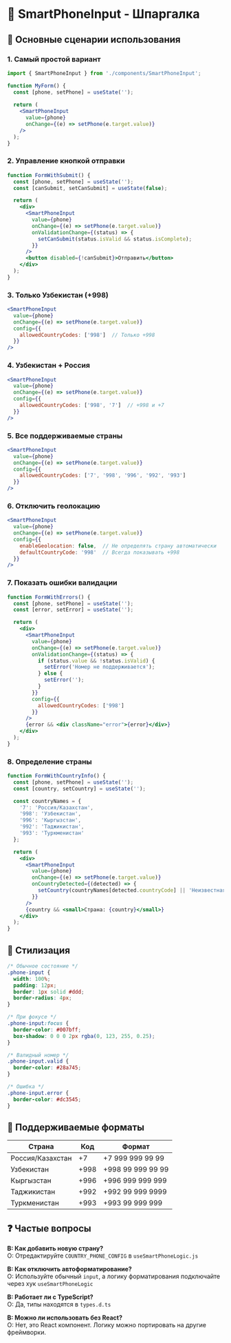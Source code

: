 # 📝 SmartPhoneInput - Шпаргалка

## 🚀 Основные сценарии использования

### 1. Самый простой вариант
```jsx
import { SmartPhoneInput } from './components/SmartPhoneInput';

function MyForm() {
  const [phone, setPhone] = useState('');
  
  return (
    <SmartPhoneInput
      value={phone}
      onChange={(e) => setPhone(e.target.value)}
    />
  );
}
```

### 2. Управление кнопкой отправки
```jsx
function FormWithSubmit() {
  const [phone, setPhone] = useState('');
  const [canSubmit, setCanSubmit] = useState(false);

  return (
    <div>
      <SmartPhoneInput
        value={phone}
        onChange={(e) => setPhone(e.target.value)}
        onValidationChange={(status) => {
          setCanSubmit(status.isValid && status.isComplete);
        }}
      />
      <button disabled={!canSubmit}>Отправить</button>
    </div>
  );
}
```

### 3. Только Узбекистан (+998)
```jsx
<SmartPhoneInput
  value={phone}
  onChange={(e) => setPhone(e.target.value)}
  config={{
    allowedCountryCodes: ['998']  // Только +998
  }}
/>
```

### 4. Узбекистан + Россия
```jsx
<SmartPhoneInput
  value={phone}
  onChange={(e) => setPhone(e.target.value)}
  config={{
    allowedCountryCodes: ['998', '7']  // +998 и +7
  }}
/>
```

### 5. Все поддерживаемые страны
```jsx
<SmartPhoneInput
  value={phone}
  onChange={(e) => setPhone(e.target.value)}
  config={{
    allowedCountryCodes: ['7', '998', '996', '992', '993']
  }}
/>
```

### 6. Отключить геолокацию
```jsx
<SmartPhoneInput
  value={phone}
  onChange={(e) => setPhone(e.target.value)}
  config={{
    enableGeolocation: false,  // Не определять страну автоматически
    defaultCountryCode: '998'  // Всегда показывать +998
  }}
/>
```

### 7. Показать ошибки валидации
```jsx
function FormWithErrors() {
  const [phone, setPhone] = useState('');
  const [error, setError] = useState('');

  return (
    <div>
      <SmartPhoneInput
        value={phone}
        onChange={(e) => setPhone(e.target.value)}
        onValidationChange={(status) => {
          if (status.value && !status.isValid) {
            setError('Номер не поддерживается');
          } else {
            setError('');
          }
        }}
        config={{
          allowedCountryCodes: ['998']
        }}
      />
      {error && <div className="error">{error}</div>}
    </div>
  );
}
```

### 8. Определение страны
```jsx
function FormWithCountryInfo() {
  const [phone, setPhone] = useState('');
  const [country, setCountry] = useState('');

  const countryNames = {
    '7': 'Россия/Казахстан',
    '998': 'Узбекистан',
    '996': 'Кыргызстан',
    '992': 'Таджикистан',
    '993': 'Туркменистан'
  };

  return (
    <div>
      <SmartPhoneInput
        value={phone}
        onChange={(e) => setPhone(e.target.value)}
        onCountryDetected={(detected) => {
          setCountry(countryNames[detected.countryCode] || 'Неизвестная');
        }}
      />
      {country && <small>Страна: {country}</small>}
    </div>
  );
}
```

## 🎨 Стилизация

```css
/* Обычное состояние */
.phone-input {
  width: 100%;
  padding: 12px;
  border: 1px solid #ddd;
  border-radius: 4px;
}

/* При фокусе */
.phone-input:focus {
  border-color: #007bff;
  box-shadow: 0 0 0 2px rgba(0, 123, 255, 0.25);
}

/* Валидный номер */
.phone-input.valid {
  border-color: #28a745;
}

/* Ошибка */
.phone-input.error {
  border-color: #dc3545;
}
```

## 🔧 Поддерживаемые форматы

| Страна | Код | Формат |
|--------|-----|--------|
| Россия/Казахстан | +7 | +7 999 999 99 99|
| Узбекистан | +998 | +998 99 999 99 99 |
| Кыргызстан | +996 | +996 999 999 999 |
| Таджикистан | +992 | +992 99 999 9999 |
| Туркменистан | +993 | +993 99 999 999 |

## ❓ Частые вопросы

**В: Как добавить новую страну?**  
О: Отредактируйте `COUNTRY_PHONE_CONFIG` в `useSmartPhoneLogic.js`

**В: Как отключить автоформатирование?**  
О: Используйте обычный `input`, а логику форматирования подключайте через хук `useSmartPhoneLogic`

**В: Работает ли с TypeScript?**  
О: Да, типы находятся в `types.d.ts`

**В: Можно ли использовать без React?**  
О: Нет, это React компонент. Логику можно портировать на другие фреймворки.
